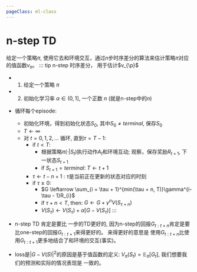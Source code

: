 ```yaml
---
pageClass: ml-class
---
```


<!--
 * @Description: 
 * @Author: Jack Huang
 * @Github: https://github.com/HuangJiaLian
 * @Date: 2019-09-25 11:29:53
 * @LastEditors: Jack Huang
 * @LastEditTime: 2019-09-25 15:27:24
 -->

# n-step TD 
给定一个策略$\pi$, 使用它去和环境交互，通过$n$步时序差分的算法来估计策略$\pi$对应的值函数$v_{\pi}$。
::: tip n-step 时序差分， 用于估计$v_{\p}$
- 1. 给定一个策略 $\pi$
- 2. 初始化学习率 $\alpha \in (0,1]$, 一个正数 $n$ (就是n-step中的$n$)
- 循环每个episode:
    - 初始化环境，得到初始化状态$S_0$, 其中$S_0 \neq terminal$, 保存$S_0$
    - $T \leftarrow \infty$
    - 对 $t = 0,1,2,...$ 循环, 直到$\tau = T - 1$:
        - if $t < T$:
            - 根据策略$\pi(\cdot|S_t)$执行动作$A_t$和环境互动; 观察，保存奖励$R_{t+1}$, 下一状态$S_{t+1}$
            - if $S_{t+1} = terminal$: $T \leftarrow t+1$
        - $\tau \leftarrow t -n + 1$ : $\tau$是当前正在更新的状态对应的时刻
        - if $\tau \geq 0:$
            - $G \leftarrow \sum_{i = \tau + 1}^{min(\tau + n, T)}\gamma^{i-\tau - 1}R_{i}$
            - if $\tau + n < T$, then: $G \leftarrow G + \gamma^{n}V(S_{\tau+n})$
            - $V(S_{\tau}) \leftarrow V(S_{\tau}) + \alpha[G - V(S_{\tau})]$
:::

- n-step TD 肯定是要比 一步的TD更好的, 因为n-step的回报$G_{t:t+n}$肯定是要比one-step的回报$G_{t:t+1}$来得更好的。
来得更好的意思是 使用$G_{t:t+n}$比使用$G_{t:t+1}$更多地结合了和环境的交互(事实)。
- loss是$|G - V(S)|^2$的原因是基于值函数的定义: $V_{\pi}(S_t) = \mathbb{E}_{\pi}[G_{t}]$, 我们想要我们的预测和实际的情况表现是
一致的。



